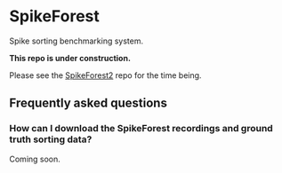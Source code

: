 # SpikeForest

Spike sorting benchmarking system.

**This repo is under construction.**

Please see the [SpikeForest2](https://github.com/flatironinstitute/spikeforest2) repo for the time being.

## Frequently asked questions

### How can I download the SpikeForest recordings and ground truth sorting data?

Coming soon.


